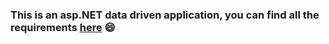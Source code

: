 ### This is an asp.NET data driven application, you can find all the requirements [here](https://github.com/xhefribala/DataDriven_Survey_App/blob/main/Requirements.pdf) 😄
